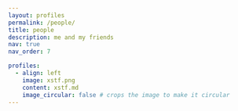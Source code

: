 ```yaml
---
layout: profiles
permalink: /people/
title: people
description: me and my friends
nav: true
nav_order: 7

profiles:
  - align: left
    image: xstf.png
    content: xstf.md
    image_circular: false # crops the image to make it circular
---
```


